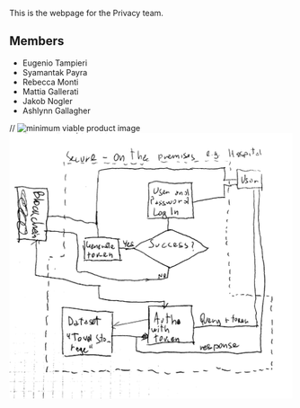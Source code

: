 This is the webpage for the Privacy team.


## Members

- Eugenio Tampieri
- Syamantak Payra
- Rebecca Monti
- Mattia Gallerati
- Jakob Nogler
- Ashlynn Gallagher

// ![minimum viable product image]({{https://webvalley2018.github.io/privacy/}}/assets/image.png)
<img src="notes and stuff/MVPDiagram.JPG" alt="hi" class="inline"/>